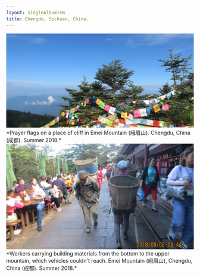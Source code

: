 ```yaml
---
layout: singleAlbumTem
title: Chengdu, Sichuan, China.
---
```


<img src="/assets/photos/prayer-flags_strip.jpg" alt width="714" />
*Prayer flags on a place of cliff in Emei Mountain (峨眉山). Chengdu, China (成都). Summer 2018.*

<img src="/assets/photos/chengdu/worker.jpg" alt width="714" />
*Workers carrying building materials from the bottom to the upper mountain, which vehicles couldn't reach. Emei Mountain (峨眉山), Chengdu, China (成都). Summer 2018.*
